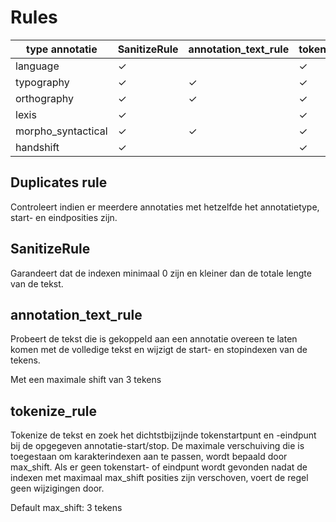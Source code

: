 # Rules

| type annotatie     | SanitizeRule | annotation_text_rule | tokenize_rule | DuplicatesRule |
|--------------------|--------------|----------------------|---------------|----------------|
| language           | ✓            |                      | ✓             | ✓              |
| typography         | ✓            | ✓                    | ✓             | ✓              |
| orthography        | ✓            | ✓                    | ✓             | ✓              |
| lexis              | ✓            |                      | ✓             | ✓              |
| morpho_syntactical | ✓            | ✓                    | ✓             | ✓              |
| handshift          | ✓            |                      | ✓             | ✓              |

## Duplicates rule

Controleert indien er meerdere annotaties met hetzelfde het annotatietype, start- en eindposities zijn.

## SanitizeRule

Garandeert dat de indexen minimaal 0 zijn en kleiner dan de totale lengte van de tekst.

## annotation_text_rule

Probeert de tekst die is gekoppeld aan een annotatie overeen te laten komen met de volledige tekst en wijzigt de start-
en stopindexen van de tekens.

Met een maximale shift van 3 tekens

## tokenize_rule

Tokenize de tekst en zoek het dichtstbijzijnde tokenstartpunt en -eindpunt bij de opgegeven annotatie-start/stop. De
maximale verschuiving die is toegestaan om karakterindexen aan te passen, wordt bepaald door max_shift. Als er geen
tokenstart- of eindpunt wordt gevonden nadat de indexen met maximaal max_shift posities zijn verschoven, voert de regel
geen wijzigingen door.

Default max_shift: 3 tekens
